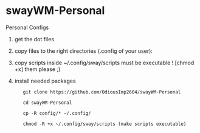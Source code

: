 # swayWM-Personal
Personal Configs

 1) get the dot files
 
 2) copy files to the right directories (.config of your user):
 
 3) copy scripts inside ~/.config/sway/scripts must be executable ! [chmod +x] them please ;)
 
 4) install needed packages

           git clone https://github.com/OdiousImp2604/swayWM-Personal

           cd swayWM-Personal

           cp -R config/* ~/.config/

           chmod -R +x ~/.config/sway/scripts (make scripts executable)
